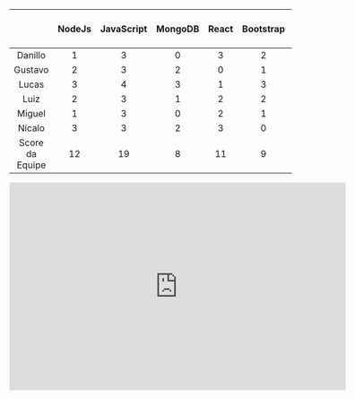 ||NodeJs|JavaScript|MongoDB|React|Bootstrap|CSS|HTML|Docker|Git|Estratégia ágil|Score do Membro|
|:---:|:---:|:---:|:---:|:---:|:---:|:---:|:---:|:---:|:---:|:---:|:---:|
|Danillo|1|3|0|3|2|4|3|1|4|3|24|
|Gustavo|2|3|2|0|1|3|4|0|3|3|21|
|Lucas|3|4|3|1|3|4|4|3|4|4|33|
|Luiz|2|3|1|2|2|3|2|1|4|4|24|
|Miguel|1|3|0|2|1|3|3|0|3|4|20|
|Nícalo|3|3|2|3|0|2|3|1|4|4|25|
|Score da Equipe|12|19|8|11|9|19|19|6|22|22|
											

<iframe width="600" height="371" seamless frameborder="0" scrolling="no" src="https://docs.google.com/spreadsheets/d/e/2PACX-1vQ3Ip4WPvsS8QuR5eWcpLOPBcGsNFUXXG9gVXwei4rKu_ecob8kjDY488sGnxvs5nUJfG0JJRmhEGTu/pubchart?oid=960461807&amp;format=interactive"></iframe>